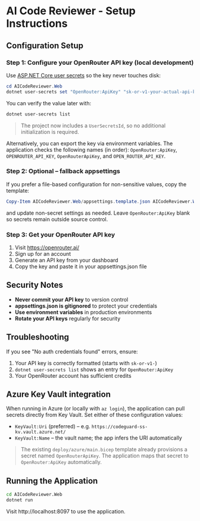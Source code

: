 # AI Code Reviewer - Setup Instructions

## Configuration Setup

### Step 1: Configure your OpenRouter API key (local development)

Use [ASP.NET Core user secrets](https://learn.microsoft.com/aspnet/core/security/app-secrets) so the key never touches disk:

```powershell
cd AICodeReviewer.Web
dotnet user-secrets set "OpenRouter:ApiKey" "sk-or-v1-your-actual-api-key"
```

You can verify the value later with:

```powershell
dotnet user-secrets list
```

> The project now includes a `UserSecretsId`, so no additional initialization is required.

Alternatively, you can export the key via environment variables. The application checks the following names (in order): `OpenRouter:ApiKey`, `OPENROUTER_API_KEY`, `OpenRouterApiKey`, and `OPEN_ROUTER_API_KEY`.

### Step 2: Optional – fallback appsettings

If you prefer a file-based configuration for non-sensitive values, copy the template:

```powershell
Copy-Item AICodeReviewer.Web/appsettings.template.json AICodeReviewer.Web/appsettings.json
```

and update non-secret settings as needed. Leave `OpenRouter:ApiKey` blank so secrets remain outside source control.

### Step 3: Get your OpenRouter API key
1. Visit https://openrouter.ai/
2. Sign up for an account
3. Generate an API key from your dashboard
4. Copy the key and paste it in your appsettings.json file

## Security Notes
- **Never commit your API key** to version control
- **appsettings.json is gitignored** to protect your credentials
- **Use environment variables** in production environments
- **Rotate your API keys** regularly for security

## Troubleshooting
If you see "No auth credentials found" errors, ensure:
1. Your API key is correctly formatted (starts with `sk-or-v1-`)
2. `dotnet user-secrets list` shows an entry for `OpenRouter:ApiKey`
3. Your OpenRouter account has sufficient credits

## Azure Key Vault integration

When running in Azure (or locally with `az login`), the application can pull secrets directly from Key Vault. Set either of these configuration values:

- `KeyVault:Uri` (preferred) – e.g. `https://codeguard-ss-kv.vault.azure.net/`
- `KeyVault:Name` – the vault name; the app infers the URI automatically

> The existing `deploy/azure/main.bicep` template already provisions a secret named `OpenRouterApiKey`. The application maps that secret to `OpenRouter:ApiKey` automatically.

## Running the Application
```bash
cd AICodeReviewer.Web
dotnet run
```

Visit http://localhost:8097 to use the application.